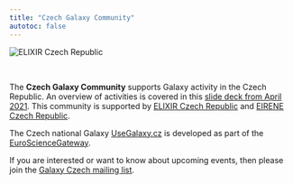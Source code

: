 ```yaml
---
title: "Czech Galaxy Community"
autotoc: false
---
```


<slot name="/community/sig/common_linkbox" />

![ELIXIR Czech Republic](/images/logos/elixir-cz-banner.png)

<br />

The **Czech Galaxy Community** supports Galaxy activity in the Czech Republic.  An overview of activities is covered in this [slide deck from April 2021](http://bit.ly/galaxy_coffee).  This community is supported by [ELIXIR Czech Republic](https://www.elixir-czech.cz/) and [EIRENE Czech Republic](https://www.eirene-ri.eu/community).

The Czech national Galaxy [UseGalaxy.cz](https://usegalaxy.cz/) is developed as part of the [EuroScienceGateway](https://galaxyproject.org/projects/esg/).

If you are interested or want to know about upcoming events, then please join the [Galaxy Czech mailing list](http://bit.ly/galaxy-czech).


